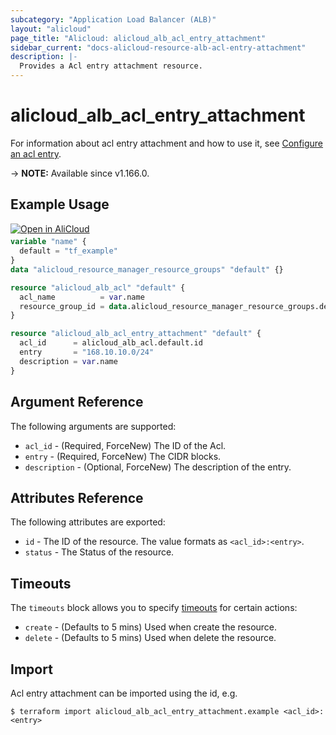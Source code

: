 ```yaml
---
subcategory: "Application Load Balancer (ALB)"
layout: "alicloud"
page_title: "Alicloud: alicloud_alb_acl_entry_attachment"
sidebar_current: "docs-alicloud-resource-alb-acl-entry-attachment"
description: |-
  Provides a Acl entry attachment resource.
---
```


# alicloud_alb_acl_entry_attachment

For information about acl entry attachment and how to use it, see [Configure an acl entry](https://www.alibabacloud.com/help/en/slb/application-load-balancer/developer-reference/api-alb-2020-06-16-addentriestoacl).

-> **NOTE:** Available since v1.166.0.

## Example Usage

<div style="display: block;margin-bottom: 40px;"><div class="oics-button" style="float: right;position: absolute;margin-bottom: 10px;">
  <a href="https://api.aliyun.com/terraform?resource=alicloud_alb_acl_entry_attachment&exampleId=47eecb52-ea5d-fc63-d81b-4856fc336b42987e0db2&activeTab=example&spm=docs.r.alb_acl_entry_attachment.0.47eecb52ea&intl_lang=EN_US" target="_blank">
    <img alt="Open in AliCloud" src="https://img.alicdn.com/imgextra/i1/O1CN01hjjqXv1uYUlY56FyX_!!6000000006049-55-tps-254-36.svg" style="max-height: 44px; max-width: 100%;">
  </a>
</div></div>

```terraform
variable "name" {
  default = "tf_example"
}
data "alicloud_resource_manager_resource_groups" "default" {}

resource "alicloud_alb_acl" "default" {
  acl_name          = var.name
  resource_group_id = data.alicloud_resource_manager_resource_groups.default.groups.0.id
}

resource "alicloud_alb_acl_entry_attachment" "default" {
  acl_id      = alicloud_alb_acl.default.id
  entry       = "168.10.10.0/24"
  description = var.name
}
```

## Argument Reference

The following arguments are supported:

* `acl_id` - (Required, ForceNew) The ID of the Acl.
* `entry` - (Required, ForceNew) The CIDR blocks.
* `description` - (Optional, ForceNew) The description of the entry.

## Attributes Reference

The following attributes are exported:

* `id` - The ID of the resource. The value formats as `<acl_id>:<entry>`.
* `status` - The Status of the resource.

## Timeouts

The `timeouts` block allows you to specify [timeouts](https://developer.hashicorp.com/terraform/language/resources/syntax#operation-timeouts) for certain actions:

* `create` - (Defaults to 5 mins) Used when create the resource.
* `delete` - (Defaults to 5 mins) Used when delete the resource.

## Import

Acl entry attachment can be imported using the id, e.g.

```shell
$ terraform import alicloud_alb_acl_entry_attachment.example <acl_id>:<entry>
```
